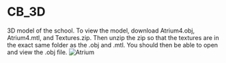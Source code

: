 # CB_3D
3D model of the school.
To view the model, download Atrium4.obj, Atrium4.mtl, and Textures.zip. Then unzip the zip so that the textures are in the exact same folder as the .obj and .mtl. You should then be able to open and view the .obj file.
![Atrium](https://agentxindustries.neocities.org/Atrium/Screenshot%202020%20Apr%2008%2017-42-56.png)
